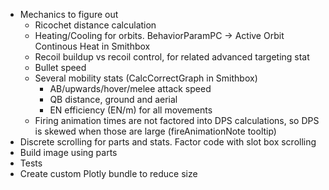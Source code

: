 * Mechanics to figure out
	* Ricochet distance calculation
	* Heating/Cooling for orbits. BehaviorParamPC -> Active Orbit Continous Heat in Smithbox
	* Recoil buildup vs recoil control, for related advanced targeting stat
	* Bullet speed
	* Several mobility stats (CalcCorrectGraph in Smithbox)
		* AB/upwards/hover/melee attack speed
		* QB distance, ground and aerial
		* EN efficiency (EN/m) for all movements
	* Firing animation times are not factored into DPS calculations, so DPS is skewed when 
	  those are large (fireAnimationNote tooltip)
* Discrete scrolling for parts and stats. Factor code with slot box scrolling
* Build image using parts
* Tests
* Create custom Plotly bundle to reduce size